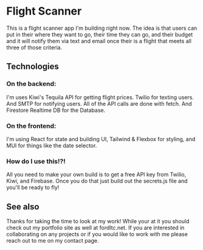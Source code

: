 # Flight Scanner
This is a flight scanner app I'm building right now. The idea is that users can put in their where they want to go, their time they can go, and their budget and it will notify them via text and email once their is a flight that meets all three of those criteria.
## Technologies
### On the backend:
I'm uses Kiwi's Tequila API for getting flight prices. Twilio for texting users. And SMTP for notifying users. All of the API calls are done with fetch. And Firestore Realtime DB for the Database.
### On the frontend:
I'm using React for state and building UI, Tailwind & Flexbox for styling, and MUI for things like the date selector.
### How do I use this!?!
All you need to make your own build is to get a free API key from Twilio, Kiwi, and Firebase. Once you do that just build out the secrets.js file and you'll be ready to fly!
## See also
Thanks for taking the time to look at my work! While your at it you should check out my portfolio site as well at fordltc.net.
If you are interested in collaborating on any projects or if you would like to work with me please reach out to me on my contact page.